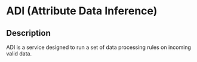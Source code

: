 # ADI (Attribute Data Inference)

## Description

ADI is a service designed to run a set of data processing rules on incoming valid data.
